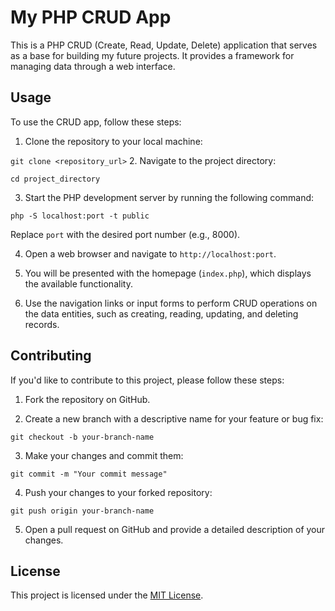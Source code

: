 # My PHP CRUD App

This is a PHP CRUD (Create, Read, Update, Delete) application that serves as a base for building my future projects. 
It provides a framework for managing data through a web interface.

## Usage

To use the CRUD app, follow these steps:

1. Clone the repository to your local machine:

`git clone <repository_url>`
2. Navigate to the project directory:

`cd project_directory`


3. Start the PHP development server by running the following command:

`php -S localhost:port -t public`


Replace `port` with the desired port number (e.g., 8000).

4. Open a web browser and navigate to `http://localhost:port`.

5. You will be presented with the homepage (`index.php`), which displays the available functionality.

6. Use the navigation links or input forms to perform CRUD operations on the data entities, such as creating, reading, updating, and deleting records.

## Contributing

If you'd like to contribute to this project, please follow these steps:

1. Fork the repository on GitHub.

2. Create a new branch with a descriptive name for your feature or bug fix:

`git checkout -b your-branch-name`


3. Make your changes and commit them:

`git commit -m "Your commit message"`


4. Push your changes to your forked repository:

`git push origin your-branch-name`


5. Open a pull request on GitHub and provide a detailed description of your changes.

## License

This project is licensed under the [MIT License](https://opensource.org/license/mit/).
